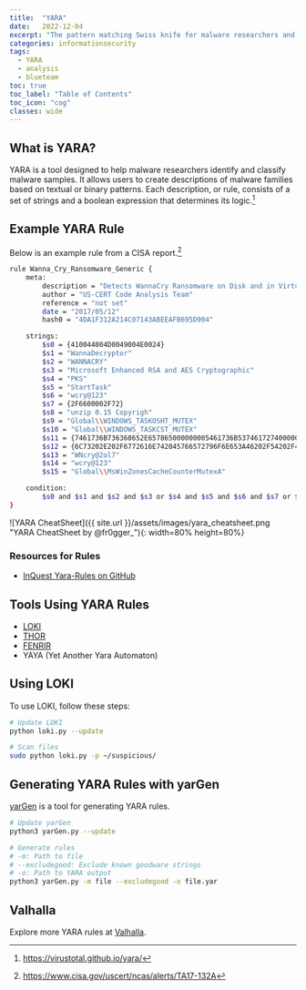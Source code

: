 ```yaml
---
title:  "YARA"
date:   2022-12-04
excerpt: "The pattern matching Swiss knife for malware researchers and analysts."
categories: informationsecurity
tags: 
  - YARA
  - analysis
  - blueteam
toc: true
toc_label: "Table of Contents"
toc_icon: "cog"
classes: wide
---
```


## What is YARA?

YARA is a tool designed to help malware researchers identify and classify malware samples. It allows users to create descriptions of malware families based on textual or binary patterns. Each description, or rule, consists of a set of strings and a boolean expression that determines its logic.[^1]

## Example YARA Rule

Below is an example rule from a CISA report.[^3]

```bash
rule Wanna_Cry_Ransomware_Generic {
    meta:
        description = "Detects WannaCry Ransomware on Disk and in Virtual Page"
        author = "US-CERT Code Analysis Team"
        reference = "not set"                                        
        date = "2017/05/12"
        hash0 = "4DA1F312A214C07143ABEEAFB695D904"

    strings:
        $s0 = {410044004D0049004E0024}
        $s1 = "WannaDecryptor"
        $s2 = "WANNACRY"
        $s3 = "Microsoft Enhanced RSA and AES Cryptographic"
        $s4 = "PKS"
        $s5 = "StartTask"
        $s6 = "wcry@123"
        $s7 = {2F6600002F72}
        $s8 = "unzip 0.15 Copyrigh"
        $s9 = "Global\\WINDOWS_TASKOSHT_MUTEX"        
        $s10 = "Global\\WINDOWS_TASKCST_MUTEX"   
        $s11 = {7461736B736368652E657865000000005461736B5374617274000000742E776E7279000069636163}
        $s12 = {6C73202E202F6772616E742045766572796F6E653A46202F54202F43202F5100617474726962202B68}
        $s13 = "WNcry@2ol7"
        $s14 = "wcry@123"
        $s15 = "Global\\MsWinZonesCacheCounterMutexA"

    condition:
        $s0 and $s1 and $s2 and $s3 or $s4 and $s5 and $s6 and $s7 or $s8 and $s9 and $s10 or $s11 and $s12 or $s13 or $s14 or $s15
}
```

![YARA CheatSheet]({{ site.url }}/assets/images/yara_cheatsheet.png "YARA CheatSheet by @fr0gger_"){: width=80% height=80%}

### Resources for Rules

- [InQuest Yara-Rules on GitHub](https://github.com/InQuest/awesome-yara#rules)

## Tools Using YARA Rules

- [LOKI](https://github.com/Neo23x0/Loki)
- [THOR](https://www.nextron-systems.com/thor-lite/)
- [FENRIR](https://github.com/Neo23x0/Fenrir)
- YAYA (Yet Another Yara Automaton)

## Using LOKI

To use LOKI, follow these steps:

```bash
# Update LOKI
python loki.py --update

# Scan files
sudo python loki.py -p ~/suspicious/
```

## Generating YARA Rules with yarGen

[yarGen](https://github.com/Neo23x0/yarGen) is a tool for generating YARA rules.

```bash
# Update yarGen
python3 yarGen.py --update

# Generate rules
# -m: Path to file
# --excludegood: Exclude known goodware strings
# -o: Path to YARA output
python3 yarGen.py -m file --excludegood -o file.yar 
```

## Valhalla

Explore more YARA rules at [Valhalla](https://valhalla.nextron-systems.com/).

[^1]: https://virustotal.github.io/yara/
[^2]: https://tryhackme.com/room/yara
[^3]: https://www.cisa.gov/uscert/ncas/alerts/TA17-132A
